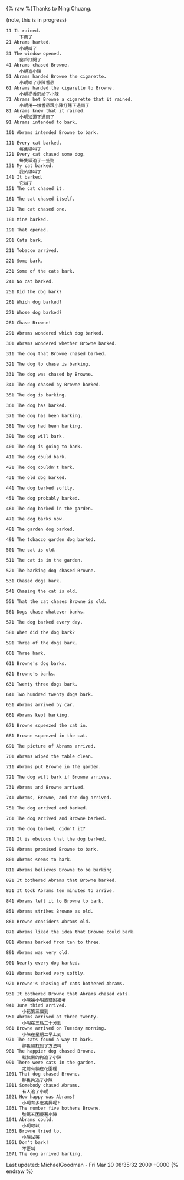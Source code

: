{% raw %}Thanks to Ning Chuang.

(note, this is in progress)

    11 It rained.
         下雨了
    21 Abrams barked.
         小明叫了
    31 The window opened.
         窗戶打開了
    41 Abrams chased Browne.
         小明追小陳
    51 Abrams handed Browne the cigarette.
         小明給了小陳香菸
    61 Abrams handed the cigarette to Browne.
         小明把香菸給了小陳
    71 Abrams bet Browne a cigarette that it rained.
         小明用一根香菸跟小陳打賭下過雨了
    81 Abrams knew that it rained.
         小明知道下過雨了
    91 Abrams intended to bark.
    
    101 Abrams intended Browne to bark.
    
    111 Every cat barked.
         每隻貓叫了
    121 Every cat chased some dog.
         每隻貓追了一些狗
    131 My cat barked.
         我的貓叫了
    141 It barked.
         它叫了
    151 The cat chased it.
    
    161 The cat chased itself.
    
    171 The cat chased one.
    
    181 Mine barked.
    
    191 That opened.
    
    201 Cats bark.
    
    211 Tobacco arrived.
    
    221 Some bark.
    
    231 Some of the cats bark.
    
    241 No cat barked.
    
    251 Did the dog bark?
    
    261 Which dog barked?
    
    271 Whose dog barked?
    
    281 Chase Browne!
    
    291 Abrams wondered which dog barked.
    
    301 Abrams wondered whether Browne barked.
    
    311 The dog that Browne chased barked.
    
    321 The dog to chase is barking.
    
    331 The dog was chased by Browne.
    
    341 The dog chased by Browne barked.
    
    351 The dog is barking.
    
    361 The dog has barked.
    
    371 The dog has been barking.
    
    381 The dog had been barking.
    
    391 The dog will bark.
    
    401 The dog is going to bark.
    
    411 The dog could bark.
    
    421 The dog couldn't bark.
    
    431 The old dog barked.
    
    441 The dog barked softly.
    
    451 The dog probably barked.
    
    461 The dog barked in the garden.
    
    471 The dog barks now.
    
    481 The garden dog barked.
    
    491 The tobacco garden dog barked.
    
    501 The cat is old.
    
    511 The cat is in the garden.
    
    521 The barking dog chased Browne.
    
    531 Chased dogs bark.
    
    541 Chasing the cat is old.
    
    551 That the cat chases Browne is old.
    
    561 Dogs chase whatever barks.
    
    571 The dog barked every day.
    
    581 When did the dog bark?
    
    591 Three of the dogs bark.
    
    601 Three bark.
    
    611 Browne's dog barks.
    
    621 Browne's barks.
    
    631 Twenty three dogs bark.
    
    641 Two hundred twenty dogs bark.
    
    651 Abrams arrived by car.
    
    661 Abrams kept barking.
    
    671 Browne squeezed the cat in.
    
    681 Browne squeezed in the cat.
    
    691 The picture of Abrams arrived.
    
    701 Abrams wiped the table clean.
    
    711 Abrams put Browne in the garden.
    
    721 The dog will bark if Browne arrives.
    
    731 Abrams and Browne arrived.
    
    741 Abrams, Browne, and the dog arrived.
    
    751 The dog arrived and barked.
    
    761 The dog arrived and Browne barked.
    
    771 The dog barked, didn't it?
    
    781 It is obvious that the dog barked.
    
    791 Abrams promised Browne to bark.
    
    801 Abrams seems to bark.
    
    811 Abrams believes Browne to be barking.
    
    821 It bothered Abrams that Browne barked.
    
    831 It took Abrams ten minutes to arrive.
    
    841 Abrams left it to Browne to bark.
    
    851 Abrams strikes Browne as old.
    
    861 Browne considers Abrams old.
    
    871 Abrams liked the idea that Browne could bark.
    
    881 Abrams barked from ten to three.
    
    891 Abrams was very old.
    
    901 Nearly every dog barked.
    
    911 Abrams barked very softly.
    
    921 Browne's chasing of cats bothered Abrams.
    
    931 It bothered Browne that Abrams chased cats.
          小陳被小明追貓困擾著
    941 June third arrived.
          小花第三個到
    951 Abrams arrived at three twenty.
          小明在三點二十分到
    961 Browne arrived on Tuesday morning.
          小陳在星期二早上到
    971 The cats found a way to bark.
          那隻貓找到了方法叫
    981 The happier dog chased Browne.
          較快樂的狗追了小陳
    991 There were cats in the garden.
          之前有貓在花園裡
    1001 That dog chased Browne.
          那隻狗追了小陳
    1011 Somebody chased Abrams.
          有人追了小明
    1021 How happy was Abrams?
          小明有多麼高興呢?
    1031 The number five bothers Browne.
          號碼五困擾著小陳
    1041 Abrams could.
          小明可以
    1051 Browne tried to.
          小陳試著
    1061 Don't bark!
          不要叫
    1071 The dog arrived barking.

Last updated: MichaelGoodman - Fri Mar 20 08:35:32 2009 +0000
{% endraw %}
